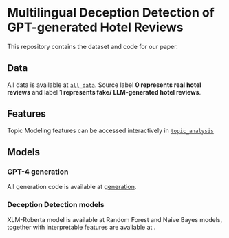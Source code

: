 Multilingual Deception Detection of GPT-generated Hotel Reviews
=================================================================================

This repository contains the dataset and code for our paper.

## Data

All data is available at [`all_data`](all_data.csv).
Source label **0 represents real hotel reviews** and label **1 represents fake/ LLM-generated hotel reviews**.

## Features

Topic Modeling features can be accessed interactively in [`topic_analysis`](topic_analysis)

## Models

### GPT-4 generation
All generation code is available at [generation]().

### Deception Detection models
XLM-Roberta model is available at []()
Random Forest and Naive Bayes models, together with interpretable features are available at []().
